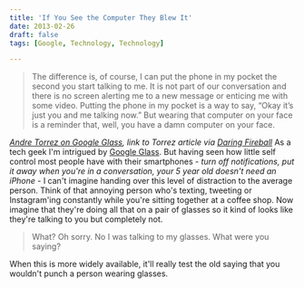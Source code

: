 ```yaml
---
title: 'If You See the Computer They Blew It'
date: 2013-02-26
draft: false
tags: [Google, Technology, Technology]

---
```


> The difference is, of course, I can put the phone in my pocket the second you start talking to me. It is not part of our conversation and there is no screen alerting me to a new message or enticing me with some video. Putting the phone in my pocket is a way to say, “Okay it’s just you and me talking now.” But wearing that computer on your face is a reminder that, well, you have a damn computer on your face.

_[Andre Torrez on Google Glass](http://notes.torrez.org/2013/02/if-you-see-the-computer-they-blew-it.html), link to Torrez article via [Daring Fireball](http://daringfireball.net/linked/2013/02/26/torrez)_ As a tech geek I'm intrigued by [Google Glass](http://www.google.com/glass/start/). But having seen how little self control most people have with their smartphones - _turn off notifications, put it away when you're in a conversation, your 5 year old doesn't need an iPhone_ - I can't imagine handing over this level of distraction to the average person. Think of that annoying person who's texting, tweeting or Instagram'ing constantly while you're sitting together at a coffee shop. Now imagine that they're doing all that on a pair of glasses so it kind of looks like they're talking to you but completely not.

> What? Oh sorry. No I was talking to my glasses. What were you saying?

When this is more widely available, it'll really test the old saying that you wouldn't punch a person wearing glasses.